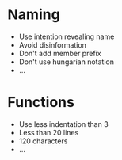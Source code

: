# Naming
- Use intention revealing name
- Avoid disinformation
- Don't add member prefix
- Don't use hungarian notation
- ...

# Functions
- Use less indentation than 3
- Less than 20 lines
- 120 characters
- ...
